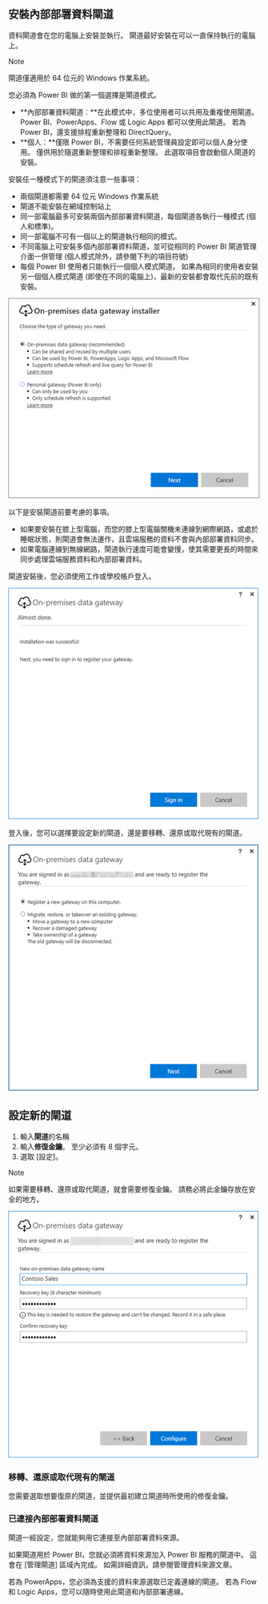 ## <a name="install-the-on-premises-data-gateway"></a>安裝內部部署資料閘道
資料閘道會在您的電腦上安裝並執行。 閘道最好安裝在可以一直保持執行的電腦上。

> [!NOTE]
> 閘道僅適用於 64 位元的 Windows 作業系統。
> 
> 

您必須為 Power BI 做的第一個選擇是閘道模式。

* **內部部署資料閘道︰**在此模式中，多位使用者可以共用及重複使用閘道。 Power BI、PowerApps、Flow 或 Logic Apps 都可以使用此閘道。 若為 Power BI，還支援排程重新整理和 DirectQuery。
* **個人︰**僅限 Power BI，不需要任何系統管理員設定即可以個人身分使用。 僅供用於隨選重新整理和排程重新整理。 此選取項目會啟動個人閘道的安裝。

安裝任一種模式下的閘道須注意一些事項：

* 兩個閘道都需要 64 位元 Windows 作業系統
* 閘道不能安裝在網域控制站上
* 同一部電腦最多可安裝兩個內部部署資料閘道，每個閘道各執行一種模式 (個人和標準)。 
* 同一部電腦不可有一個以上的閘道執行相同的模式。
* 不同電腦上可安裝多個內部部署資料閘道，並可從相同的 Power BI 閘道管理介面一併管理 (個人模式除外，請參閱下列的項目符號)
* 每個 Power BI 使用者只能執行一個個人模式閘道。 如果為相同的使用者安裝另一個個人模式閘道 (即使在不同的電腦上)，最新的安裝都會取代先前的既有安裝。

![On-prem-data-gateway-install-powerbi](./media/gateway-onprem-install-include/on-prem-data-gateway-install-powerbi.png)

以下是安裝閘道前要考慮的事項。

* 如果要安裝在膝上型電腦，而您的膝上型電腦關機未連線到網際網路，或處於睡眠狀態，則閘道會無法運作，且雲端服務的資料不會與內部部署資料同步。
* 如果電腦連線到無線網路，閘道執行速度可能會變慢，使其需要更長的時間來同步處理雲端服務資料和內部部署資料。

閘道安裝後，您必須使用工作或學校帳戶登入。

![On-prem-data-gateway-install-signin](./media/gateway-onprem-install-include/on-prem-data-gateway-install-signin.png)

登入後，您可以選擇要設定新的閘道，還是要移轉、還原或取代現有的閘道。

![On-prem-data-gateway-install-register-recovery](./media/gateway-onprem-install-include/on-prem-data-gateway-install-register-recovery.png)

## <a name="configure-a-new-gateway"></a>設定新的閘道
1. 輸入**閘道**的名稱
2. 輸入**修復金鑰**。 至少必須有 8 個字元。
3. 選取 [設定]。

> [!NOTE]
> 如果需要移轉、還原或取代閘道，就會需要修復金鑰。 請務必將此金鑰存放在安全的地方。
> 
> 

![On-prem-data-gateway-install-recovery](./media/gateway-onprem-install-include/on-prem-data-gateway-install-recovery.png)

### <a name="migrate-restore-or-take-over-an-existing-gateway"></a>移轉、還原或取代現有的閘道
您需要選取想要復原的閘道，並提供最初建立閘道時所使用的修復金鑰。

### <a name="on-premises-data-gateway-connected"></a>已連接內部部署資料閘道
閘道一經設定，您就能夠用它連接至內部部署資料來源。

如果閘道用於 Power BI，您就必須將資料來源加入 Power BI 服務的閘道中。 這會在 [管理閘道] 區域內完成。 如需詳細資訊，請參閱管理資料來源文章。

若為 PowerApps，您必須為支援的資料來源選取已定義連線的閘道。 若為 Flow 和 Logic Apps，您可以隨時使用此閘道和內部部署連線。

